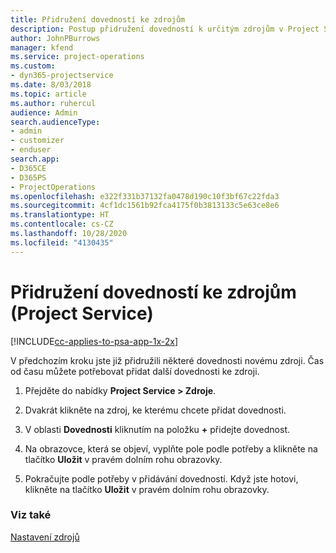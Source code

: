 ```yaml
---
title: Přidružení dovedností ke zdrojům
description: Postup přidružení dovedností k určitým zdrojům v Project Service
author: JohnPBurrows
manager: kfend
ms.service: project-operations
ms.custom:
- dyn365-projectservice
ms.date: 8/03/2018
ms.topic: article
ms.author: ruhercul
audience: Admin
search.audienceType:
- admin
- customizer
- enduser
search.app:
- D365CE
- D365PS
- ProjectOperations
ms.openlocfilehash: e322f331b37132fa0478d190c10f3bf67c22fda3
ms.sourcegitcommit: 4cf1dc1561b92fca4175f0b3813133c5e63ce8e6
ms.translationtype: HT
ms.contentlocale: cs-CZ
ms.lasthandoff: 10/28/2020
ms.locfileid: "4130435"
---
```

# <a name="associate-skills-with-resources-project-service"></a>Přidružení dovedností ke zdrojům (Project Service)

[!INCLUDE[cc-applies-to-psa-app-1x-2x](../includes/cc-applies-to-psa-app-1x-2x.md)]

V předchozím kroku jste již přidružili některé dovednosti novému zdroji. Čas od času můžete potřebovat přidat další dovednosti ke zdroji.  
  
1.  Přejděte do nabídky **Project Service > Zdroje**.  
  
2.  Dvakrát klikněte na zdroj, ke kterému chcete přidat dovednosti.  
  
3.  V oblasti **Dovednosti** kliknutím na položku **+** přidejte dovednost.  
  
4.  Na obrazovce, která se objeví, vyplňte pole podle potřeby a klikněte na tlačítko **Uložit** v pravém dolním rohu obrazovky.  
  
5.  Pokračujte podle potřeby v přidávání dovedností. Když jste hotovi, klikněte na tlačítko **Uložit** v pravém dolním rohu obrazovky.  
  
### <a name="see-also"></a>Viz také  
 [Nastavení zdrojů](../psa/set-up-resources.md)
